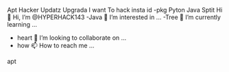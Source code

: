 
Apt
Hacker
Updatz
Upgrada
I want To hack insta id
-pkg
Pyton
Java
Sptit
Hi
👋 Hi, I’m @HYPERHACK143
-Java
👀 I’m interested in ...
-Tree 🌱 I’m currently learning ...
- heart 💞️ I’m looking to collaborate on ...
- how 📫 How to reach me ...

<!---
HYPERHACK143/HYPERHACK143 is a ✨ special ✨ repository because its `README.md` (this file) appears on your GitHub profile.
You can click the Preview link to take a look at your changes.
--->
apt
